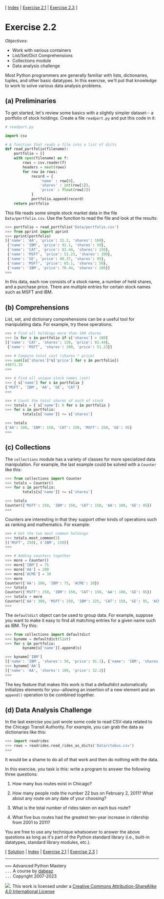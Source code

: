 \[ [Index](index.md) | [Exercise 2.1](ex2_1.md) | [Exercise 2.3](ex2_3.md) \]

# Exercise 2.2

*Objectives:*

- Work with various containers
- List/Set/Dict Comprehensions
- Collections module
- Data analysis challenge

Most Python programmers are generally familiar with lists, dictionaries,
tuples, and other basic datatypes. In this exercise, we'll put that
knowledge to work to solve various data analysis problems.

## (a) Preliminaries

To get started, let's review some basics with a slightly simpler dataset--
a portfolio of stock holdings. Create a file `readport.py` and put this
code in it:

```python
# readport.py

import csv

# A function that reads a file into a list of dicts
def read_portfolio(filename):
    portfolio = []
    with open(filename) as f:
        rows = csv.reader(f)
        headers = next(rows)
        for row in rows:
            record = {
                'name' : row[0],
                'shares' : int(row[1]),
                'price' : float(row[2])
            }
            portfolio.append(record)
    return portfolio
```

This file reads some simple stock market data in the file `Data/portfolio.csv`.  Use
the function to read the file and look at the results:

```python
>>> portfolio = read_portfolio('Data/portfolio.csv')
>>> from pprint import pprint
>>> pprint(portfolio)
[{'name': 'AA', 'price': 32.2, 'shares': 100},
 {'name': 'IBM', 'price': 91.1, 'shares': 50},
 {'name': 'CAT', 'price': 83.44, 'shares': 150},
 {'name': 'MSFT', 'price': 51.23, 'shares': 200},
 {'name': 'GE', 'price': 40.37, 'shares': 95},
 {'name': 'MSFT', 'price': 65.1, 'shares': 50},
 {'name': 'IBM', 'price': 70.44, 'shares': 100}]
>>>
```

In this data, each row consists of a stock name, a number of held
shares, and a purchase price.   There are multiple entries for
certain stock names such as MSFT and IBM.

## (b) Comprehensions

List, set, and dictionary comprehensions can be a useful tool for manipulating
data.  For example, try these operations:

```python
>>> # Find all holdings more than 100 shares
>>> [s for s in portfolio if s['shares'] > 100]
[{'name': 'CAT', 'shares': 150, 'price': 83.44}, 
 {'name': 'MSFT', 'shares': 200, 'price': 51.23}]

>>> # Compute total cost (shares * price)
>>> sum([s['shares']*s['price'] for s in portfolio])
44671.15
>>>

>>> # Find all unique stock names (set)
>>> { s['name'] for s in portfolio }
{'MSFT', 'IBM', 'AA', 'GE', 'CAT'}
>>>

>>> # Count the total shares of each of stock
>>> totals = { s['name']: 0 for s in portfolio }
>>> for s in portfolio:
        totals[s['name']] += s['shares']

>>> totals
{'AA': 100, 'IBM': 150, 'CAT': 150, 'MSFT': 250, 'GE': 95}
>>> 
```

## (c) Collections

The `collections` module has a variety of classes for more specialized data
manipulation.  For example, the last example could be solved with a `Counter` like this:

```python
>>> from collections import Counter
>>> totals = Counter()
>>> for s in portfolio:
        totals[s['name']] += s['shares']

>>> totals
Counter({'MSFT': 250, 'IBM': 150, 'CAT': 150, 'AA': 100, 'GE': 95})
>>>
```

Counters are interesting in that they support other kinds of operations such as ranking
and mathematics.  For example:

```python
>>> # Get the two most common holdings
>>> totals.most_common(2)
[('MSFT', 250), ('IBM', 150)]
>>>

>>> # Adding counters together
>>> more = Counter()
>>> more['IBM'] = 75
>>> more['AA'] = 200
>>> more['ACME'] = 30
>>> more
Counter({'AA': 200, 'IBM': 75, 'ACME': 30})
>>> totals
Counter({'MSFT': 250, 'IBM': 150, 'CAT': 150, 'AA': 100, 'GE': 95})
>>> totals + more
Counter({'AA': 300, 'MSFT': 250, 'IBM': 225, 'CAT': 150, 'GE': 95, 'ACME': 30})
>>> 
```

The `defaultdict` object can be used to group data.  For example, suppose
you want to make it easy to find all matching entries for a given name such as
IBM.  Try this:

```python
>>> from collections import defaultdict
>>> byname = defaultdict(list)
>>> for s in portfolio:
        byname[s['name']].append(s)

>>> byname['IBM']
[{'name': 'IBM', 'shares': 50, 'price': 91.1}, {'name': 'IBM', 'shares': 100, 'price': 70.44}]
>>> byname['AA']
[{'name': 'AA', 'shares': 100, 'price': 32.2}]
>>>
```

The key feature that makes this work is that a defaultdict
automatically initializes elements for you--allowing an insertion of a
new element and an `append()` operation to be combined together.

## (d) Data Analysis Challenge

In the last exercise you just wrote some code to read CSV-data related
to the Chicago Transit Authority.  For example, you can grab the data
as dictionaries like this:

```python
>>> import readrides
>>> rows = readrides.read_rides_as_dicts('Data/ctabus.csv')
>>>
```

It would be a shame to do all of that work and then do nothing with
the data.

In this exercise, you task is this: write a program to answer the
following three questions:

1. How many bus routes exist in Chicago?

2. How many people rode the number 22 bus on February 2, 2011?  What about any route on any date of your choosing?

3. What is the total number of rides taken on each bus route?

4. What five bus routes had the greatest ten-year increase in ridership from 2001 to 2011?

You are free to use any technique whatsoever to answer the above
questions as long as it's part of the Python standard library (i.e.,
built-in datatypes, standard library modules, etc.). 

\[ [Solution](soln2_2.md) | [Index](index.md) | [Exercise 2.1](ex2_1.md) | [Exercise 2.3](ex2_3.md) \]

----
`>>>` Advanced Python Mastery  
`...` A course by [dabeaz](https://www.dabeaz.com)  
`...` Copyright 2007-2023  

![](https://i.creativecommons.org/l/by-sa/4.0/88x31.png). This work is licensed under a [Creative Commons Attribution-ShareAlike 4.0 International License](http://creativecommons.org/licenses/by-sa/4.0/)
